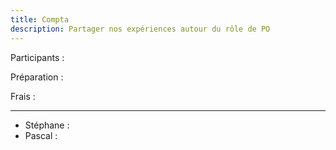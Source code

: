 ```yaml
---
title: Compta
description: Partager nos expériences autour du rôle de PO
---
```


Participants :  


Préparation :


Frais :  


---
- Stéphane : 
- Pascal : 
